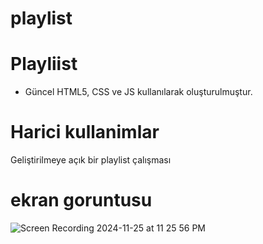 # playlist
<h1> Playliist</h1>

 * Güncel HTML5, CSS ve JS  kullanılarak oluşturulmuştur. 

 <h1>  Harici kullanimlar </h1>

 Geliştirilmeye açık bir playlist çalışması
 

<h1> ekran goruntusu </h1>

![Screen Recording 2024-11-25 at 11 25 56 PM](https://github.com/user-attachments/assets/5cc1a580-dcea-42b6-b873-a08ed22f8add)
